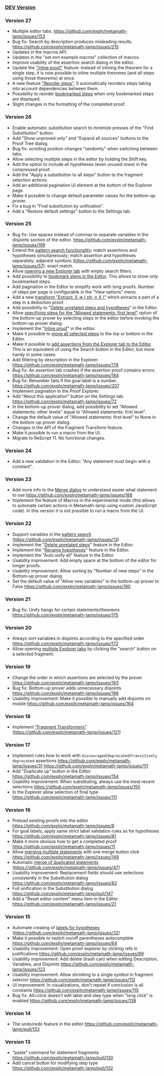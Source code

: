 ### [DEV Version](https://expln.github.io/lamp/dev/index.html)
### Version 27
* Multiple editor tabs. https://github.com/expln/metamath-lamp/issues/153
* Bug fix: Search by description produces misleading results. https://github.com/expln/metamath-lamp/issues/215
* Updates in the macros API.
* Updates in the "set.mm example macros" collection of macros.
* Improve usability of the assertion search dialog in the editor.
* Update the ["inline proof"](https://github.com/expln/metamath-lamp-docs/blob/master/mm_lamp_versions/v27/editor/inline_theorems.md) 
feature: instead of inlining the theorem for a single step, it is now possible to inline multiple theorems
(and all steps using those theorems) at once.
* A new feature ["Reorder steps"](https://github.com/expln/metamath-lamp-docs/blob/master/mm_lamp_versions/v27/editor/reorder_steps_automatically.md).
It automatically reorders steps taking into account dependencies between them.
* Possibility to reorder [bookmarked steps](https://github.com/expln/metamath-lamp-docs/blob/master/mm_lamp_versions/v27/editor/bookmark_steps.md)
when only bookmarked steps are displayed.
* Slight changes in the formatting of the completed proof.
### Version 26
* Enable automatic substitution search to minimize presses of the "Find Substitution" button.
* Add "Show unproved only" and "Expand all sources" buttons to the Proof Tree dialog.
* Bug fix: scrolling position changes "randomly" when switching between tabs.
* Allow selecting multiple steps in the editor by holding the Shift key.
* Add the option to include all hypotheses (even unused ones) in the compressed proof.
* Add the "Apply a substitution to all steps" button to the fragment selection actions.
* Add an additional pagination UI element at the bottom of the Explorer page.
* Make it possible to change default parameter values for the bottom-up prover.
* Fix a bug in "Find substitution by unification".
* Add a "Restore default settings" button to the Settings tab.
### Version 25
* Bug fix: Use spaces instead of commas to separate variables in the disjoints section of the editor.
https://github.com/expln/metamath-lamp/issues/199
* Extend the [pattern search functionality](https://github.com/expln/metamath-lamp-docs/blob/master/mm_lamp_versions/v26/explorer/search_by_pattern.md):
match assertions and hypotheses simultaneously; match assertion and hypotheses separately;
  adjacent symbols (https://github.com/expln/metamath-lamp/issues/57); exact match.
* Allow [opening a new Explorer tab](https://github.com/expln/metamath-lamp-docs/blob/master/mm_lamp_versions/v26/explorer/multiple_explorer_tabs.md)
with empty search filters.
* Add possibility to [bookmark steps in the Editor](https://github.com/expln/metamath-lamp-docs/blob/master/mm_lamp_versions/v26/editor/bookmark_steps.md). 
This allows to show only bookmarked steps.
* Add pagination in the Editor to simplify work with long proofs. Number of steps per page is configurable in the "View options" menu.
* Add a new [transform "Extract: X ⇒ ( ph -> X )"](https://github.com/expln/metamath-lamp-docs/blob/master/mm_lamp_versions/v26/editor/transform_extract_for_deduction.md) 
which extracts a part of a step in a deduction proof.
* Add possibility to "[Delete unrelated steps and hypotheses](https://github.com/expln/metamath-lamp-docs/blob/master/mm_lamp_versions/v26/editor/delete_unrelated_steps.md)" in the Editor.
* Allow [specifying steps for the "Allowed statements: first level"](https://github.com/expln/metamath-lamp-docs/blob/master/mm_lamp_versions/v26/editor/steps_in_bottom_up_prover.md)
option of the bottom-up prover by selecting steps in the editor before invoking the bottom-up prover dialog.
* Implement the "[Inline proof](https://github.com/expln/metamath-lamp-docs/blob/master/mm_lamp_versions/v26/editor/inline_proof.md)" in the editor.
* Make it possible to [move all selected steps](https://github.com/expln/metamath-lamp-docs/blob/master/mm_lamp_versions/v26/editor/move_multiple_steps.md)
to the top or bottom in the Editor.
* Make it possible to [add assertions from the Explorer tab to the Editor](https://github.com/expln/metamath-lamp-docs/blob/master/mm_lamp_versions/v26/explorer/add_assertions_to_editor_from_explorer.md). 
This is an equivalent of using the Search button in the Editor, but more handy in some cases.
* Add filtering by description in the Explorer. https://github.com/expln/metamath-lamp/issues/178
* Bug fix: An assertion tab crashes if the assertion proof contains errors. https://github.com/expln/metamath-lamp/issues/184
* Bug fix: Renumber fails if the goal label is a number. https://github.com/expln/metamath-lamp/issues/207
* Implement pagination in the Proof Explorer.
* Add "About this application" button on the Settings tab. https://github.com/expln/metamath-lamp/issues/72
* In the bottom-up prover dialog, add possibility to set "Allowed statements: other levels" equal to "Allowed statements: first level".
* Change the default value of "Allowed statements: first level" to None in the bottom-up prover dialog.
* Changes in the API of the Fragment Transform feature.
* Make it possible to run a macro from the UI.
* Migrate to ReScript 11. No functional changes.
### Version 24
* Add a new validation in the Editor: "Any statement must begin with a constant".
### Version 23
* Add more info to the [Merge dialog](https://github.com/expln/metamath-lamp-docs/blob/master/mm_lamp_versions/v26/editor/merge_similar_steps.md) to understand easier what statement to use https://github.com/expln/metamath-lamp/issues/188
* Implement the feature of Macros in the experimental mode (this allows to automate certain actions in Metamath-lamp using custom JavaScript code). 
  In this version it is not possible to run a macro from the UI.
### Version 22
* Support variables in the [pattern search](https://github.com/expln/metamath-lamp-docs/blob/master/mm_lamp_versions/v26/explorer/search_by_pattern.md) (https://github.com/expln/metamath-lamp/issues/13)
* Implement the "[Delete unrelated steps](https://github.com/expln/metamath-lamp-docs/blob/master/mm_lamp_versions/v26/editor/delete_unrelated_steps.md)" feature in the Editor.
* Implement the "[Rename hypotheses](https://github.com/expln/metamath-lamp-docs/blob/master/mm_lamp_versions/v26/editor/labels_for_hypotheses.md)" 
feature in the Editor.
* Implement the "Auto unify all" feature in the Editor.
* Usability improvement: Add empty space at the bottom of the editor for longer proofs.
* Usability improvement: Allow sorting by "Number of new steps" in the Bottom-up prover dialog.
* Set the default value of "Allow new variables" in the bottom-up prover to False https://github.com/expln/metamath-lamp/issues/180
### Version 21
* Bug fix: Unify hangs for certain statements/theorems https://github.com/expln/metamath-lamp/issues/175
### Version 20
* Always sort variables in disjoints according to the specified order https://github.com/expln/metamath-lamp/issues/172
* Allow opening [multiple Explorer tabs](https://github.com/expln/metamath-lamp-docs/blob/master/mm_lamp_versions/v26/explorer/multiple_explorer_tabs.md) 
by clicking the "search" button on a selected fragment.
### Version 19
* Change the order in which assertions are selected by the prover https://github.com/expln/metamath-lamp/issues/163
* Bug fix: Bottom-up prover adds unnecessary disjoints https://github.com/expln/metamath-lamp/issues/166
* Usability improvement: Make it possible to manually add disjoints on mobile https://github.com/expln/metamath-lamp/issues/164
### Version 18
* Implement ["Fragment Transformers"](https://lamp-guide.metamath.org/#transformers-more-than-meets-the-eye) (https://github.com/expln/metamath-lamp/issues/121) 
### Version 17
* Implement rules how to work with `discouraged`/`deprecated`/`transitively deprecated` assertions https://github.com/expln/metamath-lamp/issues/31 https://github.com/expln/metamath-lamp/issues/111
* Add "Duplicate up" button in the Editor https://github.com/expln/metamath-lamp/issues/154
* Usability improvement: When substituting, always use the most recent selections https://github.com/expln/metamath-lamp/issues/155
* In the Explorer allow selection of final type https://github.com/expln/metamath-lamp/issues/111
### Version 16
* Preload existing proofs into the editor https://github.com/expln/metamath-lamp/issues/8
* For goal labels, apply same strict label validation rules as for hypotheses https://github.com/expln/metamath-lamp/issues/81
* Make it more obvious how to get a completed proof https://github.com/expln/metamath-lamp/issues/11
* Allow [merging multiple statements](https://github.com/expln/metamath-lamp-docs/blob/master/mm_lamp_versions/v26/editor/merge_similar_steps.md) 
with one merge button click https://github.com/expln/metamath-lamp/issues/149
* Automatic [merge of duplicated statements](https://github.com/expln/metamath-lamp-docs/blob/master/mm_lamp_versions/v26/editor/merge_similar_steps.md) (https://github.com/expln/metamath-lamp/issues/47)
* Usability improvement: Replacement fields should use selections consistently in the Substitution dialog https://github.com/expln/metamath-lamp/issues/82
* Full unification in the Substitution dialog https://github.com/expln/metamath-lamp/pull/147
* Add a "Reset editor content" menu item in the Editor https://github.com/expln/metamath-lamp/issues/21
### Version 15
* Automate creating of [labels for hypotheses](https://github.com/expln/metamath-lamp-docs/blob/master/mm_lamp_versions/v26/editor/labels_for_hypotheses.md) (https://github.com/expln/metamath-lamp/issues/32)
* Make it possible to switch on/off parentheses autocomplete https://github.com/expln/metamath-lamp/issues/64
* Usability improvement: Open proof explorer by clicking refs in justifications https://github.com/expln/metamath-lamp/issues/99
* Usability improvement: Add delete (trash can) when editing Description, Variables, and Disjoints https://github.com/expln/metamath-lamp/issues/123 
* Usability improvement: Allow shrinking to a single symbol in fragment selector https://github.com/expln/metamath-lamp/issues/112
* UI improvement: In visualizations, don't repeat if conclusion is all constants https://github.com/expln/metamath-lamp/issues/115
* Bug fix: Alt+click doesn't edit label and step type when "long click" is enabled https://github.com/expln/metamath-lamp/issues/138
### Version 14
* The undo/redo feature in the editor https://github.com/expln/metamath-lamp/pull/133
### Version 13
* "paste" command for statement fragments https://github.com/expln/metamath-lamp/pull/130
* Add cancel button for modifying step type https://github.com/expln/metamath-lamp/pull/132
